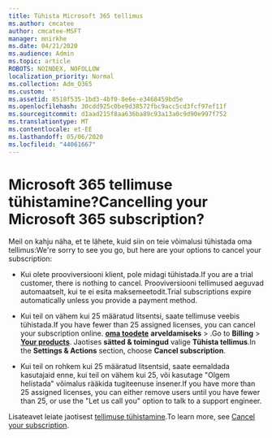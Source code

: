 ```yaml
---
title: Tühista Microsoft 365 tellimus
ms.author: cmcatee
author: cmcatee-MSFT
manager: mnirkhe
ms.date: 04/21/2020
ms.audience: Admin
ms.topic: article
ROBOTS: NOINDEX, NOFOLLOW
localization_priority: Normal
ms.collection: Adm_O365
ms.custom: ''
ms.assetid: 8518f535-1bd3-4bf0-8e6e-e3468459bd5e
ms.openlocfilehash: 30cdd925c0be9d38572fbc9acc5cd3fcf97ef11f
ms.sourcegitcommit: d1aad215f8aa636ba89c93a13a0c9d90e997f752
ms.translationtype: MT
ms.contentlocale: et-EE
ms.lasthandoff: 05/06/2020
ms.locfileid: "44061667"
---
```

# <a name="cancelling-your-microsoft-365-subscription"></a><span data-ttu-id="660d1-102">Microsoft 365 tellimuse tühistamine?</span><span class="sxs-lookup"><span data-stu-id="660d1-102">Cancelling your Microsoft 365 subscription?</span></span>

<span data-ttu-id="660d1-103">Meil on kahju näha, et te lähete, kuid siin on teie võimalusi tühistada oma tellimus:</span><span class="sxs-lookup"><span data-stu-id="660d1-103">We're sorry to see you go, but here are your options to cancel your subscription:</span></span>
  
- <span data-ttu-id="660d1-104">Kui olete prooviversiooni klient, pole midagi tühistada.</span><span class="sxs-lookup"><span data-stu-id="660d1-104">If you are a trial customer, there is nothing to cancel.</span></span> <span data-ttu-id="660d1-105">Prooviversiooni tellimused aeguvad automaatselt, kui te ei esita maksemeetodit.</span><span class="sxs-lookup"><span data-stu-id="660d1-105">Trial subscriptions expire automatically unless you provide a payment method.</span></span>

- <span data-ttu-id="660d1-106">Kui teil on vähem kui 25 määratud litsentsi, saate tellimuse veebis tühistada.</span><span class="sxs-lookup"><span data-stu-id="660d1-106">If you have fewer than 25 assigned licenses, you can cancel your subscription online.</span></span> <span data-ttu-id="660d1-107">**[oma toodete](https://go.microsoft.com/fwlink/p/?linkid=842054)** **arveldamiseks** \> .</span><span class="sxs-lookup"><span data-stu-id="660d1-107">Go to **Billing** \> **[Your products](https://go.microsoft.com/fwlink/p/?linkid=842054)**.</span></span> <span data-ttu-id="660d1-108">Jaotises **sätted & toimingud** valige **Tühista tellimus**.</span><span class="sxs-lookup"><span data-stu-id="660d1-108">In the **Settings & Actions** section, choose **Cancel subscription**.</span></span>

- <span data-ttu-id="660d1-109">Kui teil on rohkem kui 25 määratud litsentsid, saate eemaldada kasutajaid enne, kui teil on vähem kui 25, või kasutage "Olgem helistada" võimalus rääkida tugiteenuse insener.</span><span class="sxs-lookup"><span data-stu-id="660d1-109">If you have more than 25 assigned licenses, you can either remove users until you have fewer than 25, or use the "Let us call you" option to talk to a support engineer.</span></span>

<span data-ttu-id="660d1-110">Lisateavet leiate jaotisest [tellimuse tühistamine](https://docs.microsoft.com/office365/admin/subscriptions-and-billing/cancel-your-subscription).</span><span class="sxs-lookup"><span data-stu-id="660d1-110">To learn more, see [Cancel your subscription](https://docs.microsoft.com/office365/admin/subscriptions-and-billing/cancel-your-subscription).</span></span>